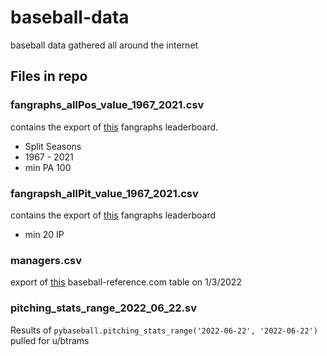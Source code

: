# baseball-data
baseball data gathered all around the internet

## Files in repo

### fangraphs_allPos_value_1967_2021.csv

contains the export of [this](https://www.fangraphs.com/leaders.aspx?pos=all&stats=bat&lg=all&qual=100&type=6&season=2021&month=0&season1=1967&ind=1&team=0&rost=0&age=0&filter=&players=0&startdate=&enddate=) fangraphs leaderboard.

* Split Seasons
* 1967 - 2021
* min PA 100

### fangrapsh_allPit_value_1967_2021.csv

contains the export of [this](https://www.fangraphs.com/leaders.aspx?pos=all&stats=pit&lg=all&qual=20&type=6&season=2021&month=0&season1=1967&ind=1&team=0&rost=0&age=0&filter=&players=0&startdate=1967-01-01&enddate=2021-12-31) fangraphs leaderboard

* min 20 IP

### managers.csv

export of [this](https://www.baseball-reference.com/managers/) baseball-reference.com table on 1/3/2022

### pitching_stats_range_2022_06_22.sv

Results of `pybaseball.pitching_stats_range('2022-06-22', '2022-06-22')` pulled for u/btrams
